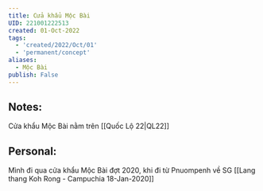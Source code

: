 ```yaml
---
title: Cửa khẩu Mộc Bài
UID: 221001222513
created: 01-Oct-2022
tags:
  - 'created/2022/Oct/01'
  - 'permanent/concept'
aliases:
  - Mộc Bài
publish: False
---
```

## Notes:
Cửa khẩu Mộc Bài nằm trên [[Quốc Lộ 22|QL22]]

## Personal:
Mình đi qua cửa khẩu Mộc Bài đợt 2020, khi đi từ Pnuompenh về SG [[Lang thang Koh Rong - Campuchia 18-Jan-2020]]


